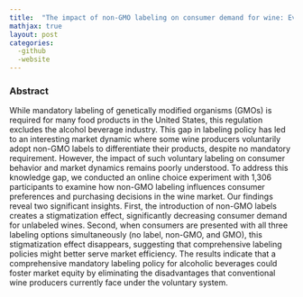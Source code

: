 ```yaml
---
title:  "The impact of non-GMO labeling on consumer demand for wine: Evidence from a choice experiment"
mathjax: true
layout: post
categories: 
  -github
  -website
---
```


### Abstract
While mandatory labeling of genetically modified organisms (GMOs) is required for many food products in the United States, this regulation excludes the alcohol beverage industry. This gap in labeling policy has led to an interesting market dynamic where some wine producers voluntarily adopt non-GMO labels to differentiate their products, despite no mandatory requirement. However, the impact of such voluntary labeling on consumer behavior and market dynamics remains poorly understood. To address this knowledge gap, we conducted an online choice experiment with 1,306 participants to examine how non-GMO labeling influences consumer preferences and purchasing decisions in the wine market. Our findings reveal two significant insights. First, the introduction of non-GMO labels creates a stigmatization effect, significantly decreasing consumer demand for unlabeled wines. Second, when consumers are presented with all three labeling options simultaneously (no label, non-GMO, and GMO), this stigmatization effect disappears, suggesting that comprehensive labeling policies might better serve market efficiency. The results indicate that a comprehensive mandatory labeling policy for alcoholic beverages could foster market equity by eliminating the disadvantages that conventional wine producers currently face under the voluntary system.


  



